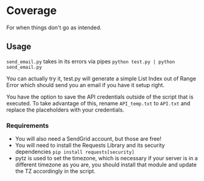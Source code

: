 # Coverage
For when things don't go as intended.

## Usage
`send_email.py` takes in its errors via pipes
    `python test.py | python send_email.py`

You can actually try it, test.py will generate a simple List Index out of Range Error which should send you an email if you have it setup right.

You have the option to save the API credentials outside of the script that is executed. To take advantage of this, rename `API_temp.txt` to `API.txt` and replace the placeholders with your credentials.

### Requirements

* You will also need a SendGrid account, but those are free!
* You will need to install the Requests Library and its security dependencies   `pip install requests[security]`
* pytz is used to set the timezone, which is necessary if your server is in a different timezone as you are, you should install that module and update the TZ accordingly in the script.
